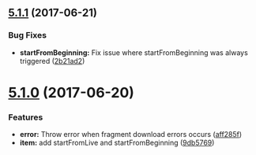 <a name="5.1.1"></a>
## [5.1.1](https://github.com/meisterplayer/media-dash/compare/v5.1.0...v5.1.1) (2017-06-21)


### Bug Fixes

* **startFromBeginning:** Fix issue where startFromBeginning was always triggered ([2b21ad2](https://github.com/meisterplayer/media-dash/commit/2b21ad2))



<a name="5.1.0"></a>
# [5.1.0](https://github.com/meisterplayer/media-dash/compare/v5.0.1...v5.1.0) (2017-06-20)


### Features

* **error:** Throw error when fragment download errors occurs ([aff285f](https://github.com/meisterplayer/media-dash/commit/aff285f))
* **item:** add startFromLive and startFromBeginning ([9db5769](https://github.com/meisterplayer/media-dash/commit/9db5769))



